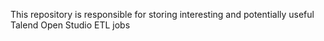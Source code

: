 This repository is responsible for storing interesting and potentially useful Talend Open Studio ETL jobs

